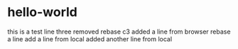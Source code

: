 # hello-world

this is a test
line three removed
rebase c3
added a line from browser
rebase a line
add a line from local
added another line from local

